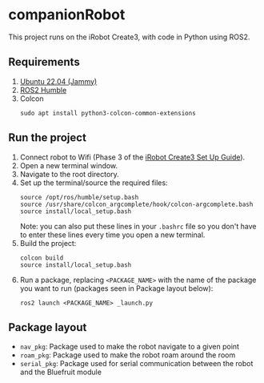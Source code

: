 
# companionRobot
This project runs on the iRobot Create3, with code in Python using ROS2.

## Requirements
1. [Ubuntu 22.04 (Jammy)](https://ubuntu.com/download/desktop)
2. [ROS2 Humble](https://docs.ros.org/en/humble/Installation/Ubuntu-Install-Debians.html)
3. Colcon
	```
	sudo apt install python3-colcon-common-extensions
	```

## Run the project
1. Connect robot to Wifi (Phase 3 of the [iRobot Create3 Set Up Guide](https://edu.irobot.com/create3-setup)).
2. Open a new terminal window.
3. Navigate to the root directory.
4. Set up the terminal/source the required files:
	```
	source /opt/ros/humble/setup.bash
	source /usr/share/colcon_argcomplete/hook/colcon-argcomplete.bash
	source install/local_setup.bash
	```
	Note: you can also put these lines in your `.bashrc` file so you don't have to enter these lines every time you open a new terminal.
5. Build the project:
	```
	colcon build
	source install/local_setup.bash
	```
6. Run a package, replacing `<PACKAGE_NAME>` with the name of the package you want to run (packages seen in Package layout below):
	```
	ros2 launch <PACKAGE_NAME> _launch.py
	```

## Package layout
* `nav_pkg`: Package used to make the robot navigate to a given point
* `roam_pkg`: Package used to make the robot roam around the room
* `serial_pkg`: Package used for serial communication between the robot and the Bluefruit module
